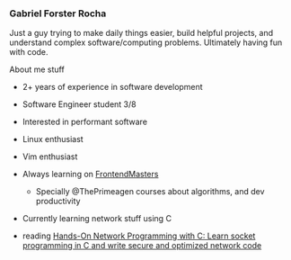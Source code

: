 ### Gabriel Forster Rocha

Just a guy trying to make daily things easier, build helpful projects, and understand complex software/computing problems. Ultimately having fun with code.

About me stuff

  * 2+ years of experience in software development
  * Software Engineer student 3/8
  * Interested in performant software
  * Linux enthusiast
  * Vim enthusiast

  * Always learning on [FrontendMasters](https://frontendmasters.com/)
      * Specially @ThePrimeagen courses about algorithms, and dev productivity
  * Currently learning network stuff using C
  * reading [Hands-On Network Programming with C: Learn socket programming in C and write secure and optimized network code ](https://www.amazon.com/Hands-Network-Programming-programming-optimized-ebook/dp/B07PSJKHKJ)
